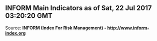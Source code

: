 ## INFORM Main Indicators as of Sat, 22 Jul 2017 03:20:20 GMT

Source: **INFORM (Index For Risk Management) - http://www.inform-index.org**